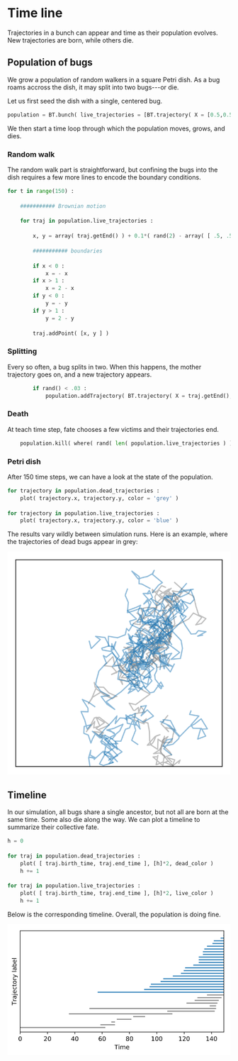 # Time line

Trajectories in a bunch can appear and time as their population evolves. New trajectories are born, while others die.

## Population of bugs

We grow a population of random walkers in a square Petri dish. As a bug roams accross the dish, it may split into two bugs---or die.

Let us first seed the dish with a single, centered bug.

``` python
population = BT.bunch( live_trajectories = [BT.trajectory( X = [0.5,0.5] ) ], dead_trajectories = [] )
```
We then start a time loop through which the population moves, grows, and dies.

### Random walk

The random walk part is straightforward, but confining the bugs into the dish requires a few more lines to encode the boundary conditions.

``` python
for t in range(150) :

    ########### Brownian motion

    for traj in population.live_trajectories :

        x, y = array( traj.getEnd() ) + 0.1*( rand(2) - array( [ .5, .5 ] ) )

        ########### boundaries

        if x < 0 :
            x = - x
        if x > 1 :
            x = 2 - x
        if y < 0 :
            y = - y
        if y > 1 :
            y = 2 - y

        traj.addPoint( [x, y ] )
```

### Splitting

Every so often, a bug splits in two. When this happens, the mother trajectory goes on, and a new trajectory appears.
``` python
        if rand() < .03 :
            population.addTrajectory( BT.trajectory( X = traj.getEnd(), birth_time = t ) )
```

### Death

At teach time step, fate chooses a few victims and their trajectories end.
``` python
    population.kill( where( rand( len( population.live_trajectories ) ) < .01 )[0] )
```

### Petri dish

After 150 time steps, we can have a look at the state of the population.
``` python
for trajectory in population.dead_trajectories :
    plot( trajectory.x, trajectory.y, color = 'grey' )

for trajectory in population.live_trajectories :
    plot( trajectory.x, trajectory.y, color = 'blue' )
```
The results vary wildly between simulation runs. Here is an example, where the trajectories of dead bugs appear in grey:

![Petri dish](../figures/bugs.svg)

## Timeline

In our simulation, all bugs share a single ancestor, but not all are born at the same time. Some also die along the way. We can plot a timeline to summarize their collective fate.
``` python
h = 0

for traj in population.dead_trajectories :
    plot( [ traj.birth_time, traj.end_time ], [h]*2, dead_color )
    h += 1

for traj in population.live_trajectories :
    plot( [ traj.birth_time, traj.end_time ], [h]*2, live_color )
    h += 1
```

Below is the corresponding timeline. Overall, the population is doing fine.

![Petri dish](../figures/timeline.svg)
